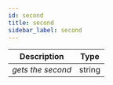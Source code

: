 ```yaml
---
id: second
title: second
sidebar_label: second
---
```


|    Description    |  Type  |
| :---------------: | :----: |
| _gets the second_ | string |